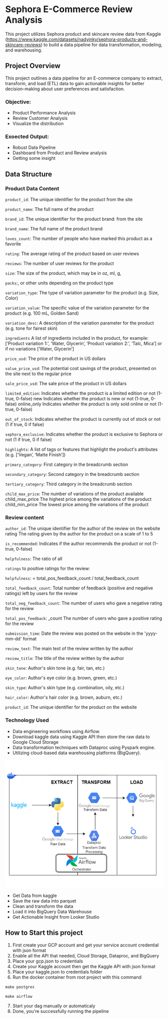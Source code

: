 # Sephora E-Commerce Review Analysis

This project utilizes Sephora product and skincare review data from Kaggle (https://www.kaggle.com/datasets/nadyinky/sephora-products-and-skincare-reviews) to build a data pipeline for data transformation, modeling, and warehousing. 

## Project Overview
This project outlines a data pipeline for an E-commerce company to extract, transform, and load (ETL) data to gain actionable insights for better decision-making about user preferences and satisfaction.

### Objective:
-  Product Performance Analysis
-  Review Customer Analysis
-  Visualize the distribution

### Exoected Output:
- Robust Data Pipeline
- Dashboard from Product and Review analysis
- Getting some insight

## Data Structure
### Product Data Content

`product_id`:	The unique identifier for the product from the site

`product_name`:	The full name of the product

`brand_id`:	The unique identifier for the product brand: from the site

`brand_name`:	The full name of the product brand

`loves_count`:	The number of people who have marked this product as a favorite

`rating`:	The average rating of the product based on user reviews

`reviews`:	The number of user reviews for the product

`size`:	The size of the product, which may be in oz, ml, g, 

`packs`:, or other units depending on the product type

`variation_type`: 	The type of variation parameter for the product  (e.g. Size, Color)

`variation_value`: 	The specific value of the variation parameter for the product (e.g. 100 mL, Golden Sand)

`variation_desc`:	A description of the variation parameter for the product (e.g. tone for fairest skin)

`ingredients`	A list of ingredients included in the product, for example: [‘Product variation 1:’, ‘Water, Glycerin’, ‘Product variation 2:’, ‘Talc, Mica’] or if no variations [‘Water, Glycerin’]

`price_usd`:	The price of the product in US dollars

`value_price_usd`: 	The potential cost savings of the product, presented on the site next to the regular price

`sale_price_usd`: 	The sale price of the product in US dollars

`limited_edition`:	Indicates whether the product is a limited edition or not (1-true, 0-false)
new	Indicates whether the product is new or not (1-true, 0-false)
online_only	Indicates whether the product is only sold online or not (1-true, 0-false)

`out_of_stock`:	Indicates whether the product is currently out of stock or not (1 if true, 0 if false)

`sephora_exclusive`:	Indicates whether the product is exclusive to Sephora or not (1 if true, 0 if false)

`highlights`:	A list of tags or features that highlight the product's attributes (e.g. [‘Vegan’, ‘Matte Finish’])

`primary_category`:	First category in the breadcrumb section

`secondary_category`:	Second category in the breadcrumb section

`tertiary_category`:	Third category in the breadcrumb section

`child_max_price`:	The number of variations of the product available
child_max_price	The highest price among the variations of the product
child_min_price	The lowest price among the variations of the product

### Review content

`author_id`:	The unique identifier for the author of the review on the website
rating	The rating given by the author for the product on a scale of 1 to 5

`is_recommended`:	Indicates if the author recommends the product or not (1-true, 0-false)

`helpfulness`:	The ratio of all 

`ratings` to positive ratings for the review: 

`helpfulness`:  = total_pos_feedback_count / total_feedback_count

`total_feedback_count`: 	Total number of feedback (positive and negative ratings) left by users for the review

`total_neg_feedback_count`:	The number of users who gave a negative rating for the review

`total_pos_feedback`: _count	The number of users who gave a positive rating for the review

`submission_time`:	Date the review was posted on the website in the 'yyyy-mm-dd' format

`review_text`:	The main text of the review written by the author

`review_title`: 	The title of the review written by the author

`skin_tone`: 	Author's skin tone (e.g. fair, tan, etc.)

`eye_color`:	Author's eye color (e.g. brown, green, etc.)

`skin_type`: 	Author's skin type (e.g. combination, oily, etc.)

`hair_color`: 	Author's hair color (e.g. brown, auburn, etc.)

`product_id`: 	The unique identifier for the product on the website
### Technology Used
- Data engineering workflows using Airflow.
- Download kaggle data using Kaggle API then store the raw data to Google Cloud Storage
- Data transformation techniques with Dataproc using Pyspark engine.
- Utilizing cloud-based data warehousing platforms (BigQuery).

![Alt text](assets/diagram.png)

- Get Data from kaggle
- Save the raw data into parquet
- Clean and transform the data 
- Load it into BigQuery Data Warehouse
- Get Actionable Insight from Looker Studio

## How to Start this project
1. First create your GCP account and get your service account credential with json format
2. Enable all the API that needed, Cloud Storage, Dataproc, and BigQuery
3. Place your gcp.json to credentials
4. Create your Kaggle account then get the Kaggle API with json format
5. Place your kaggle.json to credentials folder
6. Run the docker container from root project with this command
```
make postgres
```
```
make airflow
```
7. Start your dag manually or automaticaly
8. Done, you're successfully running the pipeline
